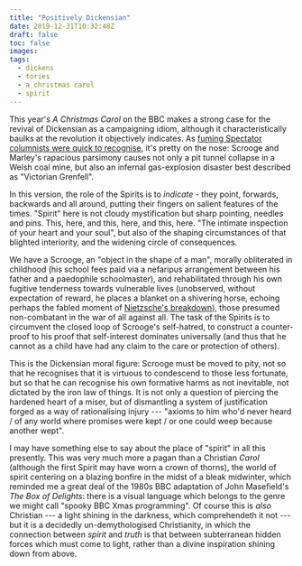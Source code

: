 ```yaml
---
title: "Positively Dickensian"
date: 2019-12-31T10:32:48Z
draft: false
toc: false
images:
tags: 
  - dickens
  - tories
  - a christmas carol
  - spirit
---
```

This year's _A Christmas Carol_ on the BBC makes a strong case for the revival of Dickensian as a campaigning idiom, although it characteristically baulks at the revolution it objectively indicates. As [fuming Spectator columnists were quick to recognise](https://blogs.spectator.co.uk/2019/12/bbcs-a-christmas-carol-was-the-victim-of-tub-thumping-lefty-politics), it's pretty on the nose: Scrooge and Marley's rapacious parsimony causes not only a pit tunnel collapse in a Welsh coal mine, but also an infernal gas-explosion disaster best described as "Victorian Grenfell".

In this version, the role of the Spirits is to _indicate_ - they point, forwards, backwards and all around, putting their fingers on salient features of the times. "Spirit" here is not cloudy mystification but sharp pointing, needles and pins. This, here, and this, here, and this, here. "The intimate inspection of your heart and your soul", but also of the shaping circumstances of that blighted interiority, and the widening circle of consequences.

We have a Scrooge, an "object in the shape of a man", morally obliterated in childhood (his school fees paid via a nefaripus arrangement between his father and a paedophile schoolmaster), and rehabilitated through his own fugitive tenderness towards vulnerable lives (unobserved, without expectation of reward, he places a blanket on a shivering horse, echoing perhaps the fabled moment of [Nietzsche's breakdown](https://blog.lareviewofbooks.org/essays/nietzsches-horse/)), those presumed non-combatant in the war of all against all. The task of the Spirits is to circumvent the closed loop of Scrooge's self-hatred, to construct a counter-proof to his proof that self-interest dominates universally (and thus that he cannot as a child have had any claim to the care or protection of others).

This is the Dickensian moral figure: Scrooge must be moved to pity, not so that he recognises that it is virtuous to condescend to those less fortunate, but so that he can recognise his own formative harms as not inevitable, not dictated by the iron law of things. It is not only a question of piercing the hardened heart of a miser, but of dismantling a system of justification forged as a way of rationalising injury --- "axioms to him who'd never heard / of any world where promises were kept / or one could weep because another wept".

I may have something else to say about the place of "spirit" in all this presently. This was very much more a pagan than a Christian _Carol_ (although the first Spirit may have worn a crown of thorns), the world of spirit centering on a blazing bonfire in the midst of a bleak midwinter, which reminded me a great deal of the 1980s BBC adaptation of John Masefield's _The Box of Delights_: there is a visual language which belongs to the genre we might call "spooky BBC Xmas programming". Of course this is _also_ Christian --- a light shining in the darkness, which comprehendeth it not --- but it is a decidedly un-demythologised Christianity, in which the connection between _spirit_ and _truth_ is that between subterranean hidden forces which must come to light, rather than a divine inspiration shining down from above.